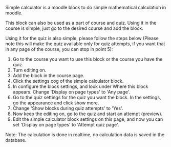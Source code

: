 Simple calculator is a moodle block to do simple mathematical calculation in moodle.

This block can also be used as a part of course and quiz. Using it in the course is simple, just go to the desired course and add the block.

Using it for the quiz is also simple, please follow the steps below (Please note this will make the quiz available only for quiz attempts, if you want that in any page of the course, you can stop in point 5):
1. Go to the course you want to use this block or the course you have the quiz.
2. Turn editing on.
3. Add the block in the course page.
4. Click the settings cog of the simple calculator block.
5. In configure the block settings, and look under Where this block appears. Change 'Display on page types' to 'Any page'.
6. Go to the quiz settings for the quiz you want the block. In the settings, go the appearance and click show more.
7. Change 'Show blocks during quiz attempts' to 'Yes'.
8. Now keep the editing on, go to the quiz and start an attempt (preview).
7. Edit the simple calculator block settings on this page, and now you can set 'Display on page types' to 'Attempt quiz page'.

Note: The calculation is done in realtime, no calculation data is saved in the database.
